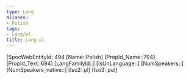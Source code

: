 ```yaml
---
type: Lang
aliases:
- Polish
tags: 
- Lang/pl
title: Lang-pl
---
```

[SpocWebEntityId: 494
[Name::Polish]
[PropId_Name::794]
[PropId_Text::694]
[LangFamilyId::]
[IsUnLanguage::]
[NumSpeakers::]
[NumSpeakers_native::]
[Iso2::pl]
[Iso3::pol]



